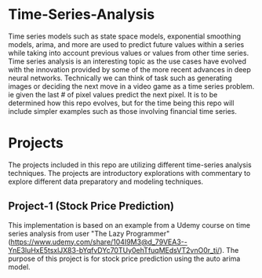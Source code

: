 # Time-Series-Analysis
Time series models such as state space models, exponential smoothing models, arima, and more are used to predict future values within a series while taking into account previous values or values from other time series. Time series analysis is an interesting topic as the use cases have evolved with the innovation provided by some of the more recent advances in deep neural networks. Technically we can think of task such as generating images or deciding the next move in a video game as a time series problem. ie given the last # of pixel values predict the next pixel. It is to be determined how this repo evolves, but for the time being this repo will include simpler examples such as those involving financial time series.

# Projects
The projects included in this repo are utilizing different time-series analysis techniques. The projects are introductory explorations with commentary to explore different data preparatory and modeling techniques. 

## Project-1 (Stock Price Prediction)
This implementation is based on an example from a Udemy course on time series analysis from user "The Lazy Programmer" (https://www.udemy.com/share/104I9M3@d_79VEA3--YnE3luHxE5tsxlJX83-bYqfvDYc70TUy0ehTfuqMEdsVT2vnO0r_ti/). The purpose of this project is for stock price prediction using the auto arima model. 
